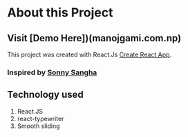 # About this Project

## Visit [Demo Here])(manojgami.com.np)

This project was created with React.Js [Create React App](https://github.com/facebook/create-react-app).

### Inspired by [Sonny Sangha](https://www.instagram.com/ssssangha/)

## Technology used

1. React.JS
2. react-typewriter
3. Smooth sliding

